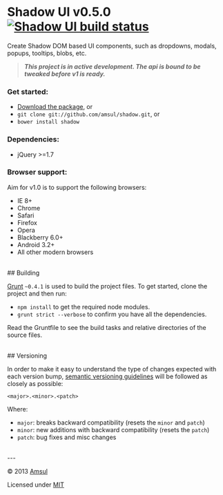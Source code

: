 # Shadow UI v0.5.0 [![Shadow UI build status](https://travis-ci.org/amsul/shadow-ui.png)](https://travis-ci.org/amsul/shadow-ui)

Create Shadow DOM based UI components, such as dropdowns, modals, popups, tooltips, blobs, etc.

> _**This project is in active development. The api is bound to be tweaked before v1 is ready.**_


### Get started:

- [Download the package](/archive/0.5.0.zip), or
- `git clone git://github.com/amsul/shadow.git`, or
- `bower install shadow`


### Dependencies:

- jQuery >=1.7


### Browser support:

Aim for v1.0 is to support the following browsers:

- IE 8+
- Chrome
- Safari
- Firefox
- Opera
- Blackberry 6.0+
- Android 3.2+
- All other modern browsers


<br>
## Building

[Grunt](http://gruntjs.com/) `~0.4.1` is used to build the project files. To get started, clone the project and then run:

- `npm install` to get the required node modules.
- `grunt strict --verbose` to confirm you have all the dependencies.


Read the Gruntfile to see the build tasks and relative directories of the source files.



<br>
## Versioning

In order to make it easy to understand the type of changes expected with each version bump, [semantic versioning guidelines](http://semver.org/) will be followed as closely as possible:

`<major>.<minor>.<patch>`

Where:

- `major`: breaks backward compatibility (resets the `minor` and `patch`)
- `minor`: new additions with backward compatibility (resets the `patch`)
- `patch`: bug fixes and misc changes



<br>
---

© 2013 [Amsul](http://twitter.com/amsul_)

Licensed under [MIT](http://amsul.ca/MIT)

